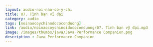 ```yaml
---
layout: audio-noi-nao-co-y-chi
title: 07. Tình bạn vĩ đại
category: audio
tags: [noinaocoychinodococonduong]
link: /audio/noinaocoychinoidococonduong/07. Tình bạn vỹ đại.mp3 
image: /images/thumbs/java/Java Performance Companion.png
description : Java Performance Companion 
---
```












